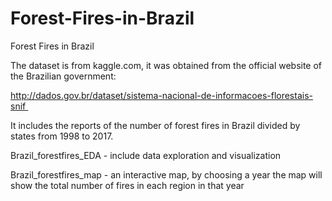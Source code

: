 # Forest-Fires-in-Brazil

Forest Fires in Brazil

The dataset is from kaggle.com, it was obtained from the official website of the Brazilian government:

http://dados.gov.br/dataset/sistema-nacional-de-informacoes-florestais-snif 

It includes the reports of the number of forest fires in Brazil divided by states from 1998 to 2017.

Brazil_forestfires_EDA - include data exploration and visualization

Brazil_forestfires_map - an interactive map, by choosing a year the map will show the total number of fires in each region in that year
